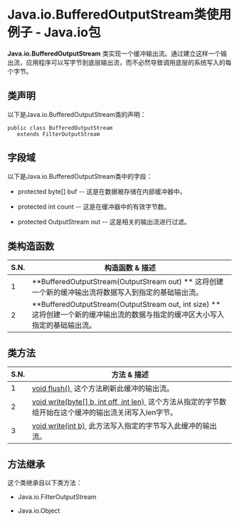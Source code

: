 # Java.io.BufferedOutputStream类使用例子 - Java.io包

**Java.io.BufferedOutputStream** 类实现一个缓冲输出流。通过建立这样一个输出流，应用程序可以写字节到底层输出流，而不必然导致调用底层的系统写入的每个字节。

## 类声明

以下是Java.io.BufferedOutputStream类的声明：

```
public class BufferedOutputStream
   extends FilterOutputStream
```

## 字段域

以下是Java.io.BufferedOutputStream类中的字段：

*   protected byte[] buf -- 这是在数据被存储在内部缓冲器中。

*   protected int count -- 这是在缓冲器中的有效字节数。

*   protected OutputStream out -- 这是相关的输出流进行过滤。

## 类构造函数

| S.N. | 构造函数 & 描述 |
| --- | --- |
| 1 | **BufferedOutputStream(OutputStream out) ** 这将创建一个新的缓冲输出流将数据写入到指定的基础输出流。 |
| 2 | **BufferedOutputStream(OutputStream out, int size) ** 这将创建一个新的缓冲输出流的数据与指定的缓冲区大小写入指定的基础输出流。 |

## 类方法

| S.N. | 方法 & 描述 |
| --- | --- |
| 1 | [void flush() ](http://www.yiibai.com/java/io/bufferedoutputstream_flush.html) 这个方法刷新此缓冲的输出流。 |
| 2 | [void write(byte[] b, int off, int len) ](http://www.yiibai.com/java/io/bufferedoutputstream_write_byte.html) 这个方法从指定的字节数组开始在这个缓冲的输出流关闭写入len字节。 |
| 3 | [void write(int b) ](http://www.yiibai.com/java/io/bufferedoutputstream_write.html) 此方法写入指定的字节写入此缓冲的输出流。 |

## 方法继承

这个类继承自以下类方法：

*   Java.io.FilterOutputStream

*   Java.io.Object

